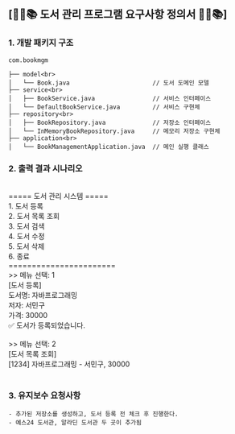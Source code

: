 ## [📕📖📚 도서 관리 프로그램 요구사항 정의서 📕📖📚]

### 1. 개발 패키지 구조 

	com.bookmgm
	
	├── model<br>
	│   └── Book.java                   	// 도서 도메인 모델
	├── service<br>
	│   ├── BookService.java           		// 서비스 인터페이스
	│   └── DefaultBookService.java    		// 서비스 구현체
	├── repository<br>
	│   ├── BookRepository.java        		// 저장소 인터페이스
	│   └── InMemoryBookRepository.java		// 메모리 저장소 구현체
	├── application<br>
	│   └── BookManagementApplication.java 	// 메인 실행 클래스

### 2. 출력 결과 시나리오
<br>
===== 도서 관리 시스템 =====<br>
1. 도서 등록<br>
2. 도서 목록 조회<br>
3. 도서 검색<br>
4. 도서 수정<br>
5. 도서 삭제<br>
6. 종료<br>
=======================<br>
>> 메뉴 선택: 1<br>
[도서 등록]<br>
도서명: 자바프로그래밍<br>
저자: 서민구<br>
가격: 30000<br>
✅ 도서가 등록되었습니다.<br><br>
>> 메뉴 선택: 2<br>
[도서 목록 조회]<br>
[1234] 자바프로그래밍 - 서민구,  30000 <br>
<br>

### 3. 유지보수 요청사항
	- 추가된 저장소를 생성하고, 도서 등록 전 체크 후 진행한다.
	- 예스24 도서관, 알라딘 도서관 두 곳이 추가됨
